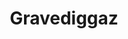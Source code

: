 ---
title: "Gravediggaz"
summary: "American hip hop group founded in 1992 in New York City and disbanded in 2002. They reformed in 2011. Individual aliases: AKA AKA AKA AKA AKA AKA AKA The"
slug: "gravediggaz"
image: "gravediggaz.jpg"
apple_music_artist_url: "https://music.apple.com/gb/artist/gravediggaz/65951591"
wikipedia_url: "none"
---